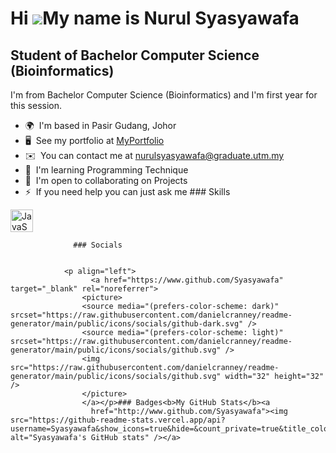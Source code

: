 Hi ![](https://user-images.githubusercontent.com/18350557/176309783-0785949b-9127-417c-8b55-ab5a4333674e.gif)My name is Nurul Syasyawafa
========================================================================================================================================

Student of Bachelor Computer Science (Bioinformatics)
--------------------------------------------

I'm from Bachelor Computer Science (Bioinformatics) and I'm first year for this session.

*   🌍  I'm based in Pasir Gudang, Johor
*   🖥️  See my portfolio at [MyPortfolio](http://myportfolio.com)
*   ✉️  You can contact me at [nurulsyasyawafa@graduate.utm.my](mailto:nurulsyasyawafa@graduate.utm.my)
*   🧠  I'm learning Programming Technique
*   🤝  I'm open to collaborating on Projects
*   ⚡  If you need help you can just ask me ### Skills 
<p align="left">
<a href="https://developer.mozilla.org/en-US/docs/Web/JavaScript" target="_blank" rel="noreferrer"><img src="https://raw.githubusercontent.com/danielcranney/readme-generator/main/public/icons/skills/javascript-colored.svg" width="36" height="36" alt="JavaScript" /></a>
                    </p>
                    
                  ### Socials
                  
                  
                <p align="left">
                      <a href="https://www.github.com/Syasyawafa" target="_blank" rel="noreferrer">
                    <picture>
                    <source media="(prefers-color-scheme: dark)" srcset="https://raw.githubusercontent.com/danielcranney/readme-generator/main/public/icons/socials/github-dark.svg" />
                    <source media="(prefers-color-scheme: light)" srcset="https://raw.githubusercontent.com/danielcranney/readme-generator/main/public/icons/socials/github.svg" />
                    <img src="https://raw.githubusercontent.com/danielcranney/readme-generator/main/public/icons/socials/github.svg" width="32" height="32" />
                    </picture>
                    </a></p>### Badges<b>My GitHub Stats</b><a
                      href="http://www.github.com/Syasyawafa"><img src="https://github-readme-stats.vercel.app/api?username=Syasyawafa&show_icons=true&hide=&count_private=true&title_color=0891b2&text_color=ffffff&icon_color=0891b2&bg_color=1c1917&hide_border=true&show_icons=true" alt="Syasyawafa's GitHub stats" /></a>
